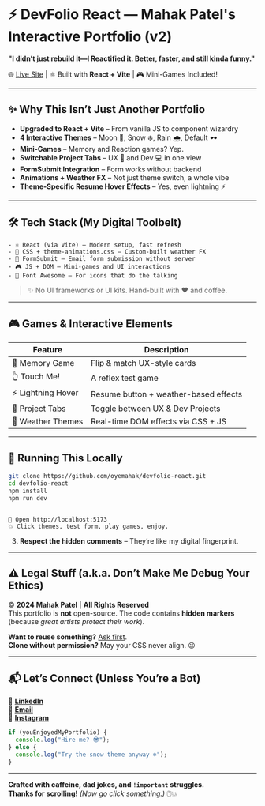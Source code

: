# ⚡️ DevFolio React — Mahak Patel's Interactive Portfolio (v2)

**"I didn’t just rebuild it—I Reactified it. Better, faster, and still kinda funny."**

🌐 [Live Site](https://your-deployment-url.com) | ⚛️ Built with **React + Vite** | 🎮 Mini-Games Included!

---

## ✨ Why This Isn’t Just Another Portfolio

- **Upgraded to React + Vite** – From vanilla JS to component wizardry  
- **4 Interactive Themes** – Moon 🌙, Snow ❄️, Rain 🌧️, Default 🕶️  
- **Mini-Games** – Memory and Reaction games? Yep.  
- **Switchable Project Tabs** – UX 🧠 and Dev 💻 in one view  
- **FormSubmit Integration** – Form works without backend  
- **Animations + Weather FX** – Not just theme switch, a whole vibe  
- **Theme-Specific Resume Hover Effects** – Yes, even lightning ⚡

---

## 🛠️ Tech Stack (My Digital Toolbelt)


```
- ⚛️ React (via Vite) – Modern setup, fast refresh
- 🎨 CSS + theme-animations.css – Custom-built weather FX
- 📧 FormSubmit – Email form submission without server
- 🎮 JS + DOM – Mini-games and UI interactions
- 🚀 Font Awesome – For icons that do the talking
```


> ✨ No UI frameworks or UI kits. Hand-built with ❤️ and coffee.

---

## 🎮 Games & Interactive Elements

| Feature | Description |
|--------|-------------|
| 🎯 Memory Game | Flip & match UX-style cards |
| 👆 Touch Me! | A reflex test game |
| ⚡ Lightning Hover | Resume button + weather-based effects |
| 💫 Project Tabs | Toggle between UX & Dev Projects |
| 🌈 Weather Themes | Real-time DOM effects via CSS + JS |

---

## 🚀 Running This Locally

```bash
git clone https://github.com/oyemahak/devfolio-react.git
cd devfolio-react
npm install
npm run dev
```

```

🧪 Open http://localhost:5173
💥 Click themes, test form, play games, enjoy.

```
3. **Respect the hidden comments** – They’re like my digital fingerprint.  

---

## **⚠️ Legal Stuff (a.k.a. Don’t Make Me Debug Your Ethics)**  

© **2024 Mahak Patel** | **All Rights Reserved**  
This portfolio is **not** open-source. The code contains **hidden markers** (because *great artists protect their work*).  

**Want to reuse something?** [Ask first](mailto:mahakpateluiux@gmail.com).  
**Clone without permission?** May your CSS never align. 😉  

---

## **📬 Let’s Connect (Unless You’re a Bot)**  

🔗 [**LinkedIn**](https://www.linkedin.com/in/mahak-patel-167640150)  
📧 [**Email**](mailto:mahakpateluiux@gmail.com)  
📸 [**Instagram**](https://www.instagram.com/oyemahak)

```javascript
if (youEnjoyedMyPortfolio) {
  console.log("Hire me? 😎");
} else {
  console.log("Try the snow theme anyway ❄️");
}
```

---

**Crafted with caffeine, dad jokes, and `!important` struggles.**  
**Thanks for scrolling!** *(Now go click something.)* 🖱️💥